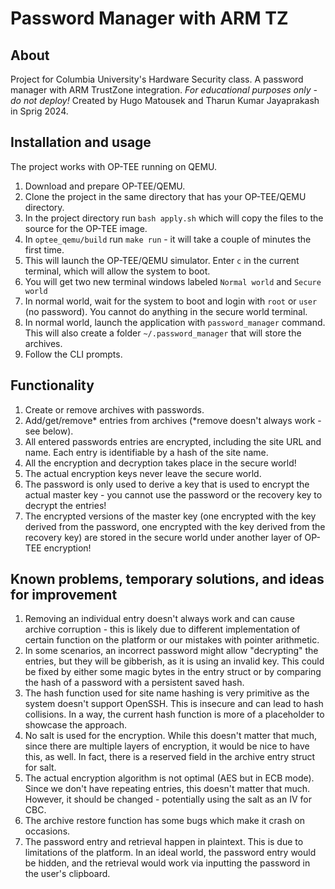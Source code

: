 # Password Manager with ARM TZ
## About
Project for Columbia University's Hardware Security class. A password manager with ARM TrustZone integration.
*For educational purposes only - do not deploy!*
Created by Hugo Matousek and Tharun Kumar Jayaprakash in Sprig 2024.

## Installation and usage
The project works with OP-TEE running on QEMU. 
1. Download and prepare OP-TEE/QEMU. 
1. Clone the project in the same directory that has your OP-TEE/QEMU directory.
1. In the project directory run `bash apply.sh` which will copy the files to the source for the OP-TEE image.
1. In `optee_qemu/build` run `make run` - it will take a couple of minutes the first time.
1. This will launch the OP-TEE/QEMU simulator. Enter `c` in the current terminal, which will allow the system to boot.
1. You will get two new terminal windows labeled `Normal world` and `Secure world`
1. In normal world, wait for the system to boot and login with `root` or `user` (no password). You cannot do anything in the secure world terminal.
1. In normal world, launch the application with `password_manager` command. This will also create a folder `~/.password_manager` that will store the archives.
1. Follow the CLI prompts.

## Functionality
1. Create or remove archives with passwords.
1. Add/get/remove* entries from archives (*remove doesn't always work - see below).
1. All entered passwords entries are encrypted, including the site URL and name. Each entry is identifiable by a hash of the site name.
1. All the encryption and decryption takes place in the secure world!
1. The actual encryption keys never leave the secure world.
1. The password is only used to derive a key that is used to encrypt the actual master key - you cannot use the password or the recovery key to decrypt the entries!
1. The encrypted versions of the master key (one encrypted with the key derived from the password, one encrypted with the key derived from the recovery key) are stored in the secure world under another layer of OP-TEE encryption!

## Known problems, temporary solutions, and ideas for improvement
1. Removing an individual entry doesn't always work and can cause archive corruption - this is likely due to different implementation of certain function on the platform or our mistakes with pointer arithmetic.
1. In some scenarios, an incorrect password might allow "decrypting" the entries, but they will be gibberish, as it is using an invalid key. This could be fixed by either some magic bytes in the entry struct or by comparing the hash of a password with a persistent saved hash.
1. The hash function used for site name hashing is very primitive as the system doesn't support OpenSSH. This is insecure and can lead to hash collisions. In a way, the current hash function is more of a placeholder to showcase the approach.
1. No salt is used for the encryption. While this doesn't matter that much, since there are multiple layers of encryption, it would be nice to have this, as well. In fact, there is a reserved field in the archive entry struct for salt.
1. The actual encryption algorithm is not optimal (AES but in ECB mode). Since we don't have repeating entries, this doesn't matter that much. However, it should be changed - potentially using the salt as an IV for CBC.
1. The archive restore function has some bugs which make it crash on occasions.
1. The password entry and retrieval happen in plaintext. This is due to limitations of the platform. In an ideal world, the password entry would be hidden, and the retrieval would work via inputting the password in the user's clipboard. 